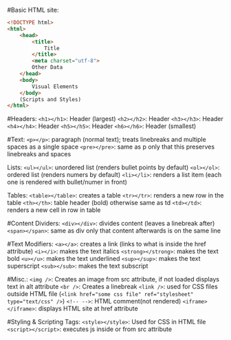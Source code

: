 #Basic HTML site:
```html
<!DOCTYPE html>
<html>
    <head>
        <title>
            Title
        </title>
        <meta charset="utf-8">
        Other Data
    </head>
    <body>
        Visual Elements
    </body>
    (Scripts and Styles)
</html>
```

#Headers:
`<h1></h1>`: Header (largest)
`<h2></h2>`: Header
`<h3></h3>`: Header
`<h4></h4>`: Header
`<h5></h5>`: Header
`<h6></h6>`: Header (smallest)

#Text:
`<p></p>`: paragraph (normal text); treats linebreaks and multiple spaces as a single space
`<pre></pre>`: same as p only that this preserves linebreaks and spaces

Lists:
`<ul></ul>`: unordered list (renders bullet points by default)
`<ol></ol>`: ordered list (renders numers by default)
`<li></li>`: renders a list item (each one is rendered with bullet/numer in front)

Tables:
`<table></table>`: creates a table
`<tr></tr>`: renders a new row in the table
`<th></th>`: table header (bold) otherwise same as td
`<td></td>`: renders a new cell in row in table

#Content Dividers:
`<div></div>`: divides content (leaves a linebreak after)
`<span></span>`: same as div only that content afterwards is on the same line

#Text Modifiers:
`<a></a>`: creates a link (links to what is inside the href attribute)
`<i></i>`: makes the text italics
`<strong></strong>`: makes the text bold
`<u></u>`: makes the text underlined
`<sup></sup>`: makes the text superscript
`<sub></sub>`: makes the text subscript

#Misc.:
`<img />`: Creates an image from src attribute, if not loaded displays text in alt attribute
`<br />`: Creates a linebreak
`<link />`: used for CSS files outside HTML file (`<link href="some css file" ref="stylesheet" type="text/css" />`)
`<!-- -->`: HTML comment(not rendered)
`<iframe></iframe>`: displays HTML site at href attribute

#Styling & Scripting Tags:
`<style></style>`: Used for CSS in HTML file
`<script></script>`: executes js inside or from src attribute